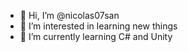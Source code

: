 - 👋 Hi, I’m @nicolas07san
- 👀 I’m interested in learning new things
- 🌱 I’m currently learning C# and Unity

<!---
nicolas07san/nicolas07san is a ✨ special ✨ repository because its `README.md` (this file) appears on your GitHub profile.
You can click the Preview link to take a look at your changes.
--->
